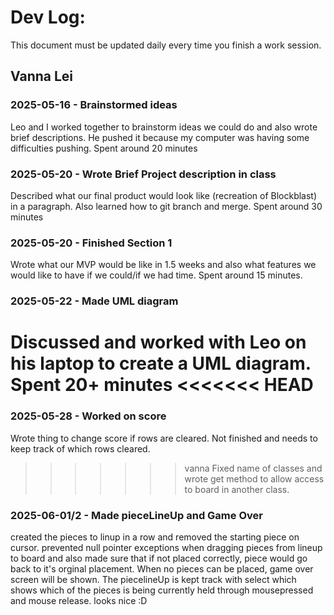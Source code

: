 # Dev Log:

This document must be updated daily every time you finish a work session.

## Vanna Lei

### 2025-05-16 - Brainstormed ideas
Leo and I worked together to brainstorm ideas we could do and also wrote brief descriptions. He pushed it because my computer was having some difficulties pushing. Spent around 20 minutes

### 2025-05-20 - Wrote Brief Project description in class
Described what our final product would look like (recreation of Blockblast) in a paragraph. Also learned how to git branch and merge. Spent around 30 minutes

### 2025-05-20 - Finished Section 1
Wrote what our MVP would be like in 1.5 weeks and also what features we would like to have if we could/if we had time. Spent around 15 minutes.

### 2025-05-22 - Made UML diagram
Discussed and worked with Leo on his laptop to create a UML diagram. Spent 20+ minutes
<<<<<<< HEAD
=======

### 2025-05-28 - Worked on score
Wrote thing to change score if rows are cleared. Not finished and needs to keep track of which rows cleared.
>>>>>>> vanna
Fixed name of classes and wrote get method to allow access to board in another class. 

### 2025-06-01/2 - Made pieceLineUp and Game Over

created the pieces to linup in a row and removed the starting piece on cursor. prevented null pointer exceptions when dragging pieces from lineup to board and also made sure that if not placed correctly, piece would go back to it's orginal placement. When no pieces can be placed, game over screen will be shown. The piecelineUp is kept track with select which shows which of the pieces is being currently held through mousepressed and mouse release. looks nice :D
